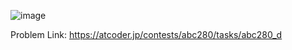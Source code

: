 ![image](https://user-images.githubusercontent.com/66742842/205664395-d0a88592-f0e9-48fc-8e74-c9ea3b089a19.png)

Problem Link: https://atcoder.jp/contests/abc280/tasks/abc280_d
